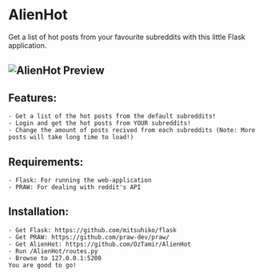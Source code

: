AlienHot
========

Get a list of hot posts from your favourite subreddits with this little Flask application.

![AlienHot Preview](https://raw2.github.com/OzTamir/AlienHot/master/static/img/preview.png)
----

Features:
----
	- Get a list of the hot posts from the default subreddits!
	- Login and get the hot posts from YOUR subreddits!
	- Change the amount of posts recived from each subreddits (Note: More posts will take long time to load!)

Requirements:
----
	- Flask: For running the web-application
	- PRAW: For dealing with reddit's API


Installation:
----
	- Get Flask: https://github.com/mitsuhiko/flask
	- Get PRAW: https://github.com/praw-dev/praw/
	- Get AlienHot: https://github.com/OzTamir/AlienHot
	- Run /AlienHot/routes.py
	- Browse to 127.0.0.1:5200
	You are good to go!

